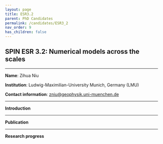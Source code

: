 ```yaml
---
layout: page
title: ESR3.2
parent: PhD Candidates
permalink: /candidates/ESR3_2
nav_order: 9
has_children: false
---
```


## SPIN ESR 3.2: Numerical models across the scales

---
__Name__: Zihua Niu          

__Institution__: Ludwig-Maximilian-University Munich, Germany (LMU)

__Contact information__: zniu@geophysik.uni-muenchen.de


---
__Introduction__


---
__Publication__


---
__Research progress__









